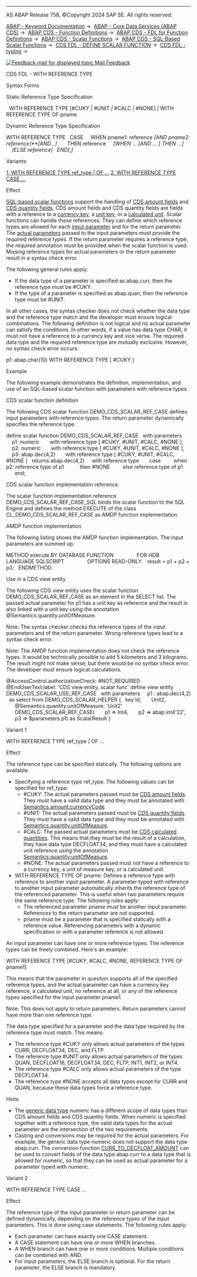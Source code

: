   

* * *

AS ABAP Release 758, ©Copyright 2024 SAP SE. All rights reserved.

[ABAP - Keyword Documentation](https://help.sap.com/doc/abapdocu_latest_index_htm/latest/en-US/abenabap.htm) →  [ABAP - Core Data Services (ABAP CDS)](https://help.sap.com/doc/abapdocu_latest_index_htm/latest/en-US/abencds.htm) →  [ABAP CDS - Function Definitions](https://help.sap.com/doc/abapdocu_latest_index_htm/latest/en-US/abencds_fdl.htm) →  [ABAP CDS - FDL for Function Definitions](https://help.sap.com/doc/abapdocu_latest_index_htm/latest/en-US/abencds_functions.htm) →  [ABAP CDS - Scalar Functions](https://help.sap.com/doc/abapdocu_latest_index_htm/latest/en-US/abencds_scalar_functions.htm) →  [ABAP CDS - SQL-Based Scalar Functions](https://help.sap.com/doc/abapdocu_latest_index_htm/latest/en-US/abencds_sql_scalar_function.htm) →  [CDS FDL - DEFINE SCALAR FUNCTION](https://help.sap.com/doc/abapdocu_latest_index_htm/latest/en-US/abencds_define_scalar_function.htm) →  [CDS FDL - typing](https://help.sap.com/doc/abapdocu_latest_index_htm/latest/en-US/abencds_scalar_typing.htm) → 

 [![](Mail.gif?object=Mail.gif "Feedback mail for displayed topic") Mail Feedback](mailto:f1_help@sap.com?subject=Feedback%20on%20ABAP%20Documentation&body=Document:%20CDS%20FDL%20-%20WITH%20REFERENCE%20TYPE%2C%20ABENCDS_WITH_REFERENCE_TYPE%2C%20758%0D%0A%0D%0AError:%0D%0A%0D%0A%0D%0A%0D%0ASuggestion%20for%20improvement:)

CDS FDL - WITH REFERENCE TYPE

Syntax Forms

Static Reference Type Specification

  WITH REFERENCE TYPE \[#CUKY *|* #UNIT *|* #CALC *|* #NONE\]
*|* WITH REFERENCE TYPE OF pname

Dynamic Reference Type Specification

WITH REFERENCE TYPE
  CASE
    WHEN pname1: reference *\[*AND pname2: reference*\]**\[*AND...*\]*
      THEN reference
    *\[*WHEN ... *\[*AND ... *\]* THEN ...*\]*
    *\[*ELSE reference*\]*
  END*\[*;*\]*

Variants:

[1\. WITH REFERENCE TYPE ref\_type *|* OF ...](#!ABAP_VARIANT_1@1@)
[2\. WITH REFERENCE TYPE CASE ...](#!ABAP_VARIANT_2@2@)

Effect

[SQL-based scalar functions](https://help.sap.com/doc/abapdocu_latest_index_htm/latest/en-US/abencds_sql_scalar_glosry.htm "Glossary Entry") support the handling of [CDS amount fields](https://help.sap.com/doc/abapdocu_latest_index_htm/latest/en-US/abencds_amount_field_glosry.htm "Glossary Entry") and [CDS quantity fields](https://help.sap.com/doc/abapdocu_latest_index_htm/latest/en-US/abencds_quantity_glosry.htm "Glossary Entry"). CDS amount fields and CDS quantity fields are fields with a reference to a [currency key](https://help.sap.com/doc/abapdocu_latest_index_htm/latest/en-US/abencurrency_key_glosry.htm "Glossary Entry"), a [unit key](https://help.sap.com/doc/abapdocu_latest_index_htm/latest/en-US/abenunit_glosry.htm "Glossary Entry"), or a [calculated unit](https://help.sap.com/doc/abapdocu_latest_index_htm/latest/en-US/abencds_calculated_unit_glosry.htm "Glossary Entry"). Scalar functions can handle these references. They can define which reference types are allowed for each [input parameter](https://help.sap.com/doc/abapdocu_latest_index_htm/latest/en-US/abeninput_parameter_glosry.htm "Glossary Entry") and for the return parameter. The [actual parameters](https://help.sap.com/doc/abapdocu_latest_index_htm/latest/en-US/abenactual_parameter_glosry.htm "Glossary Entry") passed to the input parameters must provide the required reference types. If the return parameter requires a reference type, the required annotation must be provided when the scalar function is used. Missing reference types for actual parameters or the return parameter result in a syntax check error.

The following general rules apply:

-   If the data type of a parameter is specified as abap.curr, then the reference type must be #CUKY.
-   If the type of a parameter is specified as abap.quan, then the reference type must be #UNIT.

In all other cases, the syntax checker does not check whether the data type and the reference type match and the developer must ensure logical combinations. The following definition is not logical and no actual parameter can satisfy the conditions. In other words, if a value has data type CHAR, it must not have a reference to a currency key and vice versa. The required data type and the required reference type are mutually exclusive. However, no syntax check error occurs.

p1: abap.char(10)
WITH REFERENCE TYPE \[ #CUKY \]

Example

The following example demonstrates the definition, implementation, and use of an SQL-based scalar function with parameters with reference types.

CDS scalar function definition

The following CDS scalar function DEMO\_CDS\_SCALAR\_REF\_CASE defines input parameters with reference types. The return parameter dynamically specifies the reference type.

define scalar function DEMO\_CDS\_SCALAR\_REF\_CASE
  with parameters
    p1: numeric
      with reference type \[ #CUKY, #UNIT, #CALC, #NONE \],
    p2: numeric
      with reference type \[ #CUKY, #UNIT, #CALC, #NONE \],
    p3: abap.dec(4,2)
      with reference type \[ #CUKY, #UNIT, #CALC, #NONE \]
  returns abap.dec(4,2)
    with reference type
      case
        when p2: reference type of p1
          then #NONE
        else reference type of p1
      end;

CDS scalar function implementation reference

The scalar function implementation reference DEMO\_CDS\_SCALAR\_REF\_CASE\_SQL binds the scalar function to the SQL Engine and defines the method EXECUTE of the class CL\_DEMO\_CDS\_SCALAR\_REF\_CASE as AMDP function implementation.

AMDP function implementation

The following listing shows the AMDP function implementation. The input parameters are summed up.

METHOD execute BY DATABASE FUNCTION
               FOR HDB
               LANGUAGE SQLSCRIPT
               OPTIONS READ-ONLY.
  result = p1 + p2 + p3;
  ENDMETHOD.

Use in a CDS view entity

The following CDS view entity uses the scalar function DEMO\_CDS\_SCALAR\_REF\_CASE as an element in the SELECT list. The passed actual parameter for p1 has a unit key as reference and the result is also linked with a unit key using the annotation @Semantics.quantity.unitOfMeasure.

Note: The syntax checker checks the reference types of the input parameters and of the return parameter. Wrong reference types lead to a syntax check error.

Note: The AMDP function implementation does not check the reference types. It would be technically possible to add 5 kilometers and 3 kilograms. The result might not make sense, but there would be no syntax check error. The developer must ensure logical calculations.

@AccessControl.authorizationCheck: #NOT\_REQUIRED
@EndUserText.label: 'CDS view entity, scalar func'
define view entity DEMO\_CDS\_SCALAR\_USE\_REF\_CASE
  with parameters
    p1 : abap.dec(4,2)
  as select from DEMO\_CDS\_SCALAR\_HELPER
{
  key Id,
      Unit2,
      @Semantics.quantity.unitOfMeasure: 'Unit2'
      DEMO\_CDS\_SCALAR\_REF\_CASE(
      p1 => Int4,
      p2 => abap.int4'22',
      p3 => $parameters.p1) as ScalarResult
}

Variant 1   

WITH REFERENCE TYPE ref\_type *|* OF ...

Effect

The reference type can be specified statically. The following options are available:

-   Specifying a reference type ref\_type. The following values can be specified for ref\_type:
    -   #CUKY: The actual parameters passed must be [CDS amount fields](https://help.sap.com/doc/abapdocu_latest_index_htm/latest/en-US/abencds_amount_field_glosry.htm "Glossary Entry"). They must have a valid data type and they must be annotated with [Semantics.amount.currencyCode](https://help.sap.com/doc/abapdocu_latest_index_htm/latest/en-US/abencds_f1_element_annotation.htm).
    -   #UNIT: The actual parameters passed must be [CDS quantity fields](https://help.sap.com/doc/abapdocu_latest_index_htm/latest/en-US/abencds_quantity_glosry.htm "Glossary Entry"). They must have a valid data type and they must be annotated with [Semantics.quantity.unitOfMeasure](https://help.sap.com/doc/abapdocu_latest_index_htm/latest/en-US/abencds_f1_element_annotation.htm).
    -   #CALC: The passed actual parameters must be [CDS calculated quantities](https://help.sap.com/doc/abapdocu_latest_index_htm/latest/en-US/abencds_calculated_quantity_glosry.htm "Glossary Entry"). This means that they must be the result of a calculation, they have data type DECFLOAT34, and they must have a calculated unit reference using the annotation [Semantics.quantity.unitOfMeasure](https://help.sap.com/doc/abapdocu_latest_index_htm/latest/en-US/abencds_f1_element_annotation.htm).
    -   #NONE: The actual parameters passed must not have a reference to a currency key, a unit of measure key, or a calculated unit.
-   WITH REFERENCE TYPE OF pname: Defines a reference type with reference to another input parameter. A parameter typed with reference to another input parameter automatically inherits the reference type of the referenced parameter. This is useful when two parameters require the same reference type. The following rules apply:
    -   The referenced parameter pname must be another input parameter. References to the return parameter are not supported.
    -   pname must be a parameter that is specified statically with a reference value. Referencing parameters with a dynamic specification or with a parameter reference is not allowed.

An input parameter can have one or more reference types. The reference types can be freely combined. Here's an example:

WITH REFERENCE TYPE \[#CUKY, #CALC, #NONE, REFERENCE TYPE OF pname1\]

This means that the parameter in question supports all of the specified reference types, and the actual parameter can have a currency key reference, a calculated unit, no reference at all, or any of the reference types specified for the input parameter pname1.

Note: This does not apply to return parameters. Return parameters cannot have more than one reference type.

The data type specified for a parameter and the data type required by the reference type must match. This means:

-   The reference type #CUKY only allows actual parameters of the types CURR, DECFLOAT34, DEC, and FLTP.
-   The reference type #UNIT only allows actual parameters of the types QUAN, DECFLOAT16, DECFLOAT34, DEC, FLTP, INT1, INT2, or INT4.
-   The reference type #CALC only allows actual parameters of the type DECFLOAT34.
-   The reference type #NONE accepts all data types except for CURR and QUAN, because these data types force a reference type.

Hints

-   The [generic data type](https://help.sap.com/doc/abapdocu_latest_index_htm/latest/en-US/abenddic_generic_types.htm) numeric has a different scope of data types than CDS amount fields and CDS quantity fields. When numeric is specified together with a reference type, the valid data types for the actual parameter are the intersection of the two requirements.
-   Casting and conversions may be required for the actual parameters. For example, the generic data type numeric does not support the data type abap.curr. The conversion function [CURR\_TO\_DECFLOAT\_AMOUNT](https://help.sap.com/doc/abapdocu_latest_index_htm/latest/en-US/abencds_conv_func_unit_curr_v2.htm) can be used to convert fields of the data type abap.curr to a data type that is allowed for numeric, so that they can be used as actual parameter for a parameter typed with numeric.

Variant 2   

WITH REFERENCE TYPE CASE ...

Effect

The reference type of the input parameter or return parameter can be defined dynamically, depending on the reference types of the input parameters. This is done using case statements. The following rules apply:

-   Each parameter can have exactly one CASE statement.
-   A CASE statement can have one or more WHEN branches.
-   A WHEN branch can have one or more conditions. Multiple conditions can be combined with AND.
-   For input parameters, the ELSE branch is optional. For the return parameter, the ELSE branch is mandatory.